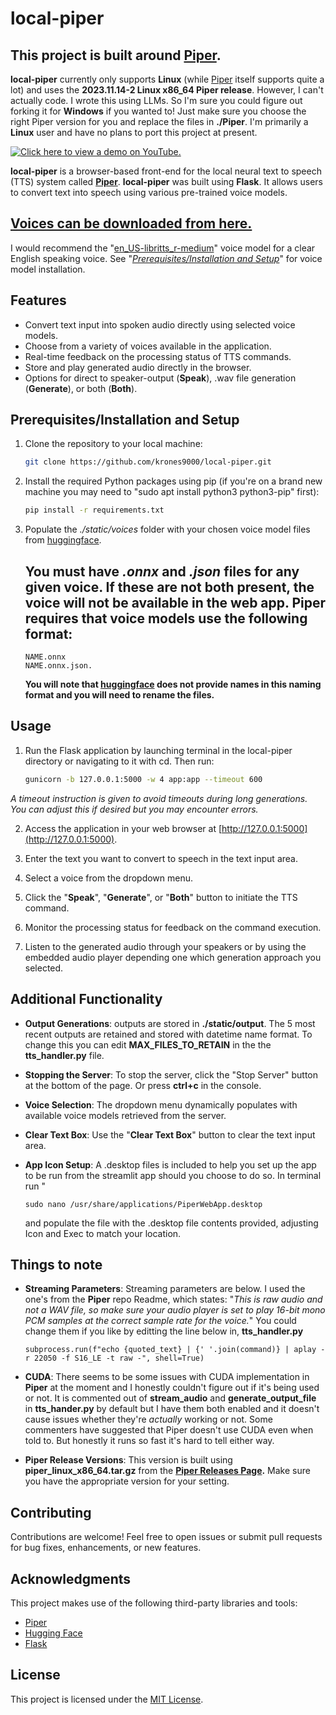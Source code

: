 # local-piper

## This project is built around [**Piper**](https://github.com/rhasspy/piper).

**local-piper** currently only supports **Linux** (while [Piper](https://github.com/rhasspy/piper) itself supports quite a lot) and uses the **2023.11.14-2 Linux x86_64 Piper release**. However, I can't actually code. I wrote this using LLMs. So I'm sure you could figure out forking it for **Windows** if you wanted to! Just make sure you choose the right Piper version for you and replace the files in **./Piper**. I'm primarily a **Linux** user and have no plans to port this project at present.

[![Click here to view a demo on YouTube.](https://img.youtube.com/vi/1vKcDvCxcM4/0.jpg)](https://www.youtube.com/watch?v=1vKcDvCxcM4)

**local-piper** is a browser-based front-end for the local neural text to speech (TTS) system called [**Piper**](https://github.com/rhasspy/piper). **local-piper** was built using **Flask**. It allows users to convert text into speech using various pre-trained voice models.

## [Voices can be downloaded from here.](https://huggingface.co/rhasspy/piper-voices/tree/v1.0.0)

I would recommend the "[en_US-libritts_r-medium](https://huggingface.co/rhasspy/piper-voices/tree/v1.0.0/en/en_US/libritts_r/medium)" voice model for a clear English speaking voice. See "*[Prerequisites/Installation and Setup](https://github.com/krones9000/local-piper/blob/main/README.md#prerequisitesinstallation-and-setup)*" for voice model installation.

## Features

- Convert text input into spoken audio directly using selected voice models.
- Choose from a variety of voices available in the application.
- Real-time feedback on the processing status of TTS commands.
- Store and play generated audio directly in the browser.
- Options for direct to speaker-output (**Speak**), .wav file generation (**Generate**), or both (**Both**).

## Prerequisites/Installation and Setup

1. Clone the repository to your local machine:

   ```bash
   git clone https://github.com/krones9000/local-piper.git
   ```

2. Install the required Python packages using pip (if you're on a brand new machine you may need to "sudo apt install python3 python3-pip" first):

   ```bash
   pip install -r requirements.txt
   ```

3. Populate the *./static/voices* folder with your chosen voice model files from [huggingface](https://huggingface.co/rhasspy/piper-voices/tree/v1.0.0).
   ## **You must have *.onnx* and *.json* files for any given voice. If these are not both present, the voice will not be available in the web app. Piper requires that voice models use the following format:**

   ```
   NAME.onnx
   NAME.onnx.json.
   ```
   **You will note that [huggingface](https://huggingface.co/rhasspy/piper-voices/tree/v1.0.0) does not provide names in this naming format and you will need to rename the files.** 


## Usage

1. Run the Flask application by launching terminal in the local-piper directory or navigating to it with cd. Then run:

   ```bash
   gunicorn -b 127.0.0.1:5000 -w 4 app:app --timeout 600
   ```

*A timeout instruction is given to avoid timeouts during long generations. You can adjust this if desired but you may encounter errors.*

2. Access the application in your web browser at [http://127.0.0.1:5000](http://127.0.0.1:5000).

3. Enter the text you want to convert to speech in the text input area.

4. Select a voice from the dropdown menu.

5. Click the "**Speak**", "**Generate**", or "**Both**" button to initiate the TTS command.

6. Monitor the processing status for feedback on the command execution.

7. Listen to the generated audio through your speakers or by using the embedded audio player depending one which generation approach you selected.

## Additional Functionality

- **Output Generations**: outputs are stored in **./static/output**. The 5 most recent outputs are retained and stored with datetime name format. To change this you can edit **MAX_FILES_TO_RETAIN** in the the **tts_handler.py** file.

- **Stopping the Server**: To stop the server, click the "Stop Server" button at the bottom of the page. Or press **ctrl+c** in the console. 

- **Voice Selection**: The dropdown menu dynamically populates with available voice models retrieved from the server.

- **Clear Text Box**: Use the "**Clear Text Box**" button to clear the text input area.

- **App Icon Setup**: A .desktop files is included to help you set up the app to be run from the streamlit app should you choose to do so. In terminal run "

     ```
     sudo nano /usr/share/applications/PiperWebApp.desktop
     ```
   and populate the file with the .desktop file contents provided, adjusting Icon and Exec to match your location.

## Things to note

- **Streaming Parameters**: Streaming parameters are below. I used the one's from the **Piper** repo Readme, which states: "*This is raw audio and not a WAV file, so make sure your audio player is set to play 16-bit mono PCM samples at the correct sample rate for the voice.*" You could change them if you like by editting the line below in, **tts_handler.py**

     ```
     subprocess.run(f"echo {quoted_text} | {' '.join(command)} | aplay -r 22050 -f S16_LE -t raw -", shell=True)
     ```

- **CUDA**: There seems to be some issues with CUDA implementation in **Piper** at the moment and I honestly couldn't figure out if it's being used or not. It is commented out of **stream_audio** and **generate_output_file** in **tts_hander.py** by default but I have them both enabled and it doesn't cause issues whether they're *actually* working or not. Some commenters have suggested that Piper doesn't use CUDA even when told to. But honestly it runs so fast it's hard to tell either way.

- **Piper Release Versions**: This version is built using **piper_linux_x86_64.tar.gz** from the **[Piper Releases Page](https://github.com/rhasspy/piper/releases).** Make sure you have the appropriate version for your setting. 

## Contributing

Contributions are welcome! Feel free to open issues or submit pull requests for bug fixes, enhancements, or new features.

## Acknowledgments

This project makes use of the following third-party libraries and tools:

- [Piper](https://github.com/rhasspy/piper)
- [Hugging Face](https://huggingface.co/)
- [Flask](https://flask.palletsprojects.com/)

## License

This project is licensed under the [MIT License](LICENSE).

